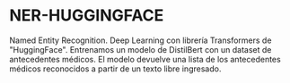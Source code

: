 # NER-HUGGINGFACE
Named Entity Recognition. Deep Learning con librería Transformers de "HuggingFace". Entrenamos un modelo de DistilBert con un dataset de antecedentes médicos. El modelo devuelve una lista de los antecedentes médicos reconocidos a partir de un texto libre ingresado.
